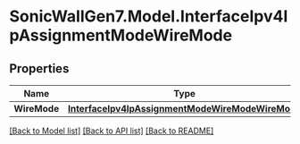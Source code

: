 # SonicWallGen7.Model.InterfaceIpv4IpAssignmentModeWireMode

## Properties

Name | Type | Description | Notes
------------ | ------------- | ------------- | -------------
**WireMode** | [**InterfaceIpv4IpAssignmentModeWireModeWireMode**](InterfaceIpv4IpAssignmentModeWireModeWireMode.md) |  | [optional] 

[[Back to Model list]](../README.md#documentation-for-models) [[Back to API list]](../README.md#documentation-for-api-endpoints) [[Back to README]](../README.md)

